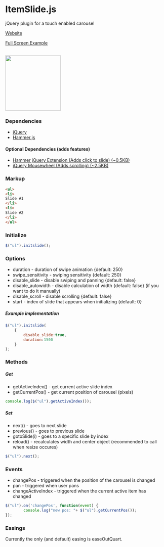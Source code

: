 ItemSlide.js
===================

jQuery plugin for a touch enabled carousel

[Website](http://itemslide.github.io/)

[Full Screen Example](http://itemslide.github.io/examples/fullscreen_navigation/)

<br/>
<img src="http://itemslide.github.io/website-src/Tested.svg" style="height:175px;"/>
<br/>


### Dependencies
- [jQuery](http://jquery.com/)
- [Hammer.js](http://hammerjs.github.io/)

#### Optional Dependencies (adds features)
- [Hammer jQuery Extension (Adds click to slide) (~0.5KB)](http://itemslide.github.io/dependencies/hammer.jquery.min.js)
- [jQuery Mousewheel (Adds scrolling) (~2.5KB)](http://itemslide.github.io/dependencies/jquery.mousewheel.min.js)


### Markup

```html
<ul>
<li>
Slide #1
</li>
<li>
Slide #2
</li>
</ul>
```

### Initialize

```js
$("ul").initslide();
```

### Options

- duration - duration of swipe animation {default: 250}
- swipe_sensitivity - swiping sensitivity {default: 250}
- disable_slide - disable swiping and panning {default: false}
- disable_autowidth - disable calculation of width {default: false} 
(if you want to do it manually)
- disable_scroll - disable scrolling {default: false}
- start - index of slide that appears when initializing {default: 0}


##### Example implementation
```js
$("ul").initslide(
    {
        disable_slide:true,
        duration:1500
    }
);
```

### Methods
##### Get
- getActiveIndex() - get current active slide index
- getCurrentPos() - get current position of carousel (pixels)

```js
console.log($("ul").getActiveIndex());
```

##### Set
- next() - goes to next slide
- previous() - goes to previous slide
- gotoSlide(i) - goes to a specific slide by index
- reload() - recalculates width and center object (recommended to call when resize occures)

```js
$("ul").next();
```

### Events
- changePos - triggered when the position of the carousel is changed
- pan - triggered when user pans
- changeActiveIndex - triggered when the current active item has changed

```js
$("ul").on('changePos', function(event) {
        console.log("new pos: "+ $("ul").getCurrentPos());
});
```

### Easings

Currently the only (and default) easing is easeOutQuart.